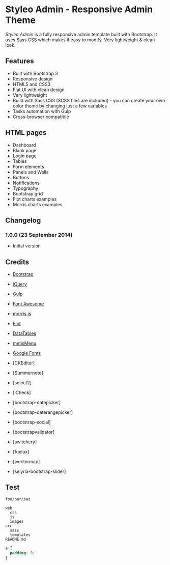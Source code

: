 # Styleo Admin - Responsive Admin Theme

*Styleo Admin* is a fully responsive admin template built with Bootstrap. It uses Sass CSS which makes it easy to modify. Very lightweight & clean look.

## Features

- Built with Bootstrap 3
- Responsive design
- HTML5 and CSS3
- Flat UI with clean design
- Very lightweight
- Build with Sass CSS (SCSS files are included) - you can create your own color theme by changing just a few variables
- Tasks automation with Gulp
- Cross-browser compatible

## HTML pages

- Dashboard
- Blank page
- Login page
- Tables
- Form elements
- Panels and Wells
- Buttons
- Notifications
- Typography
- Bootstrap grid
- Flot charts examples
- Morris charts examples

## Changelog

### 1.0.0 (23 September 2014)

- Initial version

## Credits

- [Bootstrap](http://getbootstrap.com/)
- [jQuery](http://jquery.com/)
- [Gulp](http://gulpjs.com/)
- [Font Awesome](http://fontawesome.io/)
- [morris.js](http://morrisjs.github.io/morris.js/)
- [Flot](http://www.flotcharts.org/)
- [DataTables](http://www.datatables.net/)
- [metisMenu](http://demo.onokumus.com/metisMenu/)
- [Google Fonts](http://www.google.com/fonts)

- [CKEditor]
- [Summernote]
- [select2]
- [iCheck]
- [bootstrap-datepicker]
- [bootstrap-daterangepicker]
- [bootstrap-social]
- [bootstrapvalidator]
- [switchery]
- [fuelux]
- [jvectormap]
- [seiyria-bootstrap-slider]

## Test

`foo/bar/baz`

```
web
  css
  js
  images
src
  sass
  templates
README.md
```

```css
a {
  padding: 0;
}
```